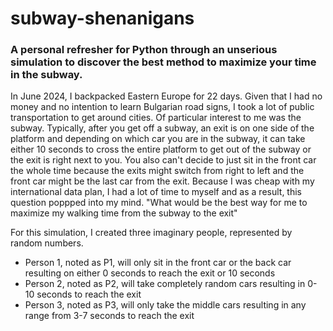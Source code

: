 # subway-shenanigans
### A personal refresher for Python through an unserious simulation to discover the best method to maximize your time in the subway.

In June 2024, I backpacked Eastern Europe for 22 days. Given that I had no money and no intention to learn Bulgarian road signs, I took a lot of public transportation to get around cities. 
Of particular interest to me was the subway. Typically, after you get off a subway, an exit is on one side of the platform and depending on which car you are in the subway, it can take either 10 seconds to cross the entire platform to get out of the subway or the exit is right next to you. 
You also can't decide to just sit in the front car the whole time because the exits might switch from right to left and the front car might be the last car from the exit. 
Because I was cheap with my international data plan, I had a lot of time to myself and as a result, this question poppped into my mind. 
"What would be the best way for me to maximize my walking time from the subway to the exit"

For this simulation, I created three imaginary people, represented by random numbers. 

- Person 1, noted as P1, will only sit in the front car or the back car resulting on either 0 seconds to reach the exit or 10 seconds
- Person 2, noted as P2, will take completely random cars resulting in 0-10 seconds to reach the exit
- Person 3, noted as P3, will only take the middle cars resulting in any range from 3-7 seconds to reach the exit


